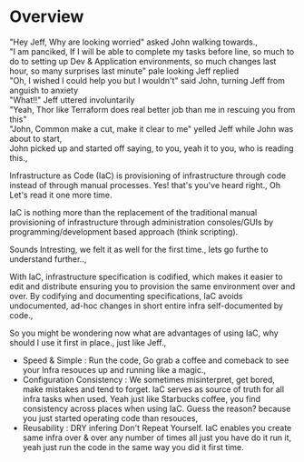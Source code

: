 # Overview

"Hey Jeff, Why are looking worried" asked John walking towards.,\
"I am panciked, If I will be able to complete my tasks before line, so much to do to setting up Dev & Application environments, so much changes last hour, so many surprises last minute" pale looking Jeff replied\
"Oh, I wished I could help you but I wouldn't" said John, turning Jeff from anguish to anxiety\
"What!!" Jeff uttered involuntarily\
"Yeah, Thor like Terraform does real better job than me in rescuing you from this"\
"John, Common make a cut, make it clear to me" yelled Jeff while John was about to start,\
John picked up and started off saying, to you, yeah it to you, who is reading this.,

Infrastructure as Code (IaC) is provisioning of infrastructure through code instead of through manual processes. Yes! that's you've heard right., Oh Let's read it one more time.

IaC is nothing more than the replacement of the traditional manual provisioning of infrastructure through administration consoles/GUIs by programming/development based approach (think scripting).

Sounds Intresting, we felt it as well for the first time., lets go furthe to understand further..,

With IaC, infrastructure specification is codified, which makes it easier to edit and distribute ensuring you to provision the same environment over and over. By codifying and documenting specifications, IaC avoids undocumented, ad-hoc changes in short entire infra self-documented by code.,

So you might be wondering now what are advantages of using IaC, why should I use it first in place., just like Jeff.,

- Speed & Simple            : Run the code, Go grab a coffee and comeback to see your Infra resouces up and running like a magic.,
- Configuration Consistency : We sometimes misinterpret, get bored, make mistakes and tend to forget. IaC serves as source of truth for all infra tasks when used. Yeah just like Starbucks coffee, you find consistency across places when using IaC. Guess the reason? because you just started operating code than resouces,
- Reusability               : DRY infering  Don't Repeat Yourself. IaC enables you create same infra over & over any number of times all just you have do it run it, yeah just run the code in the same way you did it first time.

